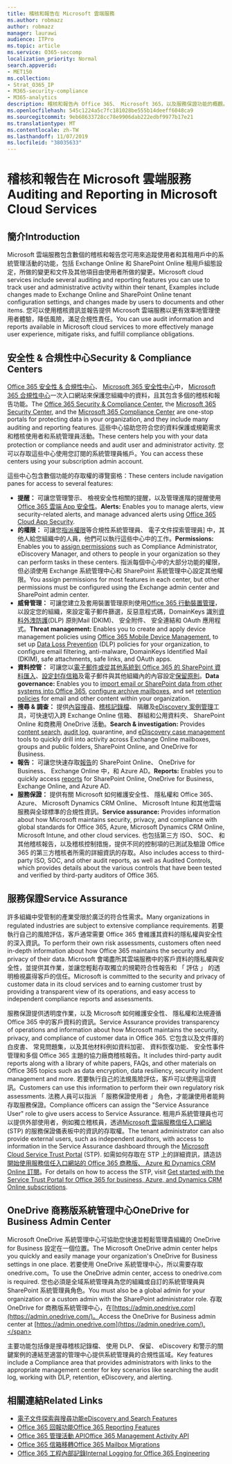 ```yaml
---
title: 稽核和報告在 Microsoft 雲端服務
ms.author: robmazz
author: robmazz
manager: laurawi
audience: ITPro
ms.topic: article
ms.service: O365-seccomp
localization_priority: Normal
search.appverid:
- MET150
ms.collection:
- Strat_O365_IP
- M365-security-compliance
- M365-analytics
description: 稽核和報告內 Office 365、 Microsoft 365，以及服務保證功能的概觀。
ms.openlocfilehash: 545c1224a5c7fc181028be555b14deeff6048ca9
ms.sourcegitcommit: 9eb68633728cc78e9906dab222edbf9977b17e21
ms.translationtype: MT
ms.contentlocale: zh-TW
ms.lasthandoff: 11/07/2019
ms.locfileid: "38035633"
---
```

# <a name="auditing-and-reporting-in-microsoft-cloud-services"></a><span data-ttu-id="bef1a-103">稽核和報告在 Microsoft 雲端服務</span><span class="sxs-lookup"><span data-stu-id="bef1a-103">Auditing and Reporting in Microsoft Cloud Services</span></span>

## <a name="introduction"></a><span data-ttu-id="bef1a-104">簡介</span><span class="sxs-lookup"><span data-stu-id="bef1a-104">Introduction</span></span>

<span data-ttu-id="bef1a-105">Microsoft 雲端服務包含數個的稽核和報告您可用來追蹤使用者和其租用戶中的系統管理活動的功能，包括 Exchange Online 和 SharePoint Online 租用戶組態設定，所做的變更和文件及其他項目由使用者所做的變更。</span><span class="sxs-lookup"><span data-stu-id="bef1a-105">Microsoft cloud services include several auditing and reporting features you can use to track user and administrative activity within their tenant, Examples include changes made to Exchange Online and SharePoint Online tenant configuration settings, and changes made by users to documents and other items.</span></span> <span data-ttu-id="bef1a-106">您可以使用稽核資訊並報告提供 Microsoft 雲端服務以更有效率地管理使用者體驗，降低風險，滿足合規性責任。</span><span class="sxs-lookup"><span data-stu-id="bef1a-106">You can use audit information and reports available in Microsoft cloud services to more effectively manage user experience, mitigate risks, and fulfill compliance obligations.</span></span>

## <a name="security--compliance-centers"></a><span data-ttu-id="bef1a-107">安全性 & 合規性中心</span><span class="sxs-lookup"><span data-stu-id="bef1a-107">Security & Compliance Centers</span></span>

<span data-ttu-id="bef1a-108">[Office 365 安全性 & 合規性中心](https://protection.office.com)、 [Microsoft 365 安全性中心](https://security.microsoft.com)中， [Microsoft 365 合規性中心](https://compliance.microsoft.com)一次入口網站來保護您組織中的資料，且其包含多個的稽核和報告功能。</span><span class="sxs-lookup"><span data-stu-id="bef1a-108">The [Office 365 Security & Compliance Center](https://protection.office.com), the [Microsoft 365 Security Center](https://security.microsoft.com), and the [Microsoft 365 Compliance Center](https://compliance.microsoft.com) are one-stop portals for protecting data in your organization, and they include many auditing and reporting features.</span></span> <span data-ttu-id="bef1a-109">這些中心協助您符合您的資料保護或規範需求和稽核使用者和系統管理員活動。</span><span class="sxs-lookup"><span data-stu-id="bef1a-109">These centers help you with your data protection or compliance needs and audit user and administrator activity.</span></span> <span data-ttu-id="bef1a-110">您可以存取這些中心使用您訂閱的系統管理員帳戶。</span><span class="sxs-lookup"><span data-stu-id="bef1a-110">You can access these centers using your subscription admin account.</span></span>

<span data-ttu-id="bef1a-111">這些中心包含數個功能的存取權的導覽窗格：</span><span class="sxs-lookup"><span data-stu-id="bef1a-111">These centers include navigation panes for access to several features:</span></span>

- <span data-ttu-id="bef1a-112">**提醒：** 可讓您管理警示、 檢視安全性相關的提醒，以及管理進階的提醒使用[Office 365 雲端 App 安全性](https://docs.microsoft.com/cloud-app-security/what-is-cloud-app-security)。</span><span class="sxs-lookup"><span data-stu-id="bef1a-112">**Alerts:** Enables you to manage alerts, view security-related alerts, and manage advanced alerts using [Office 365 Cloud App Security](https://docs.microsoft.com/cloud-app-security/what-is-cloud-app-security).</span></span>
- <span data-ttu-id="bef1a-113">**的權限：** 可讓您[指派權限](https://support.office.com/article/Give-users-access-to-the-Office-365-Security-Compliance-Center-2cfce2c8-20c5-47f9-afc4-24b059c1bd76)等合規性系統管理員、 電子文件探索管理員] 中，其他人給您組織中的人員，他們可以執行這些中心中的工作。</span><span class="sxs-lookup"><span data-stu-id="bef1a-113">**Permissions:** Enables you to [assign permissions](https://support.office.com/article/Give-users-access-to-the-Office-365-Security-Compliance-Center-2cfce2c8-20c5-47f9-afc4-24b059c1bd76) such as Compliance Administrator, eDiscovery Manager, and others to people in your organization so they can perform tasks in these centers.</span></span> <span data-ttu-id="bef1a-114">指派每個中心中的大部分功能的權限，但必須使用 Exchange 系統管理中心和 SharePoint 系統管理中心設定其他權限。</span><span class="sxs-lookup"><span data-stu-id="bef1a-114">You assign permissions for most features in each center, but other permissions must be configured using the Exchange admin center and SharePoint admin center.</span></span>
- <span data-ttu-id="bef1a-115">**威脅管理：** 可讓您建立及套用裝置管理原則使用[Office 365 行動裝置管理](https://support.office.com/article/Overview-of-Mobile-Device-Management-for-Office-365-faa7d8e5-645d-4d59-839c-c8d4c1869e4a)，以設定您的組織，來設定電子郵件篩選，反惡意程式碼，DomainKeys 識別[資料外洩防護](https://support.office.com/article/Overview-of-data-loss-prevention-policies-1966b2a7-d1e2-4d92-ab61-42efbb137f5e)(DLP) 原則Mail (DKIM)、 安全附件、 安全連結和 OAuth 應用程式。</span><span class="sxs-lookup"><span data-stu-id="bef1a-115">**Threat management:** Enables you to create and apply device management policies using [Office 365 Mobile Device Management](https://support.office.com/article/Overview-of-Mobile-Device-Management-for-Office-365-faa7d8e5-645d-4d59-839c-c8d4c1869e4a), to set up [Data Loss Prevention](https://support.office.com/article/Overview-of-data-loss-prevention-policies-1966b2a7-d1e2-4d92-ab61-42efbb137f5e) (DLP) policies for your organization, to configure email filtering, anti-malware, DomainKeys Identified Mail (DKIM), safe attachments, safe links, and OAuth apps.</span></span>
- <span data-ttu-id="bef1a-116">**資料控管：** 可讓您以[電子郵件或從其他系統到 Office 365 的 SharePoint 資料匯入](https://support.office.com/article/Import-PST-files-or-SharePoint-data-to-Office-365-ba688e0a-0fcb-4bd7-8e57-2b669564ea84)、[設定封存信箱](https://support.office.com/article/Enable-archive-mailboxes-in-the-Office-365-Security-Compliance-Center-268a109e-7843-405b-bb3d-b9393b2342ce)及電子郵件與其他組織內的內容設定[保留原則](https://docs.microsoft.com/microsoft-365/compliance/retention-policies)。</span><span class="sxs-lookup"><span data-stu-id="bef1a-116">**Data governance:** Enables you to [import email or SharePoint data from other systems into Office 365](https://support.office.com/article/Import-PST-files-or-SharePoint-data-to-Office-365-ba688e0a-0fcb-4bd7-8e57-2b669564ea84), [configure archive mailboxes](https://support.office.com/article/Enable-archive-mailboxes-in-the-Office-365-Security-Compliance-Center-268a109e-7843-405b-bb3d-b9393b2342ce), and set [retention policies](https://docs.microsoft.com/microsoft-365/compliance/retention-policies) for email and other content within your organization.</span></span>
- <span data-ttu-id="bef1a-117">**搜尋 & 調查：** 提供[內容搜尋](https://support.office.com/article/Run-a-Content-Search-in-the-Office-365-Security-Compliance-Center-61852fd9-fe8a-4880-a339-cb19ed3bff4a)、[稽核記錄檔](https://support.office.com/article/Search-the-audit-log-in-the-Office-365-Security-Compliance-Center-0d4d0f35-390b-4518-800e-0c7ec95e946c)、 隔離及[eDiscovery 案例管理](https://support.office.com/article/Manage-eDiscovery-cases-in-the-Office-365-Security-Compliance-Center-edea80d6-20a7-40fb-b8c4-5e8c8395f6da)工具，可快速切入跨 Exchange Online 信箱、 群組和公用資料夾、 SharePoint Online 和商務用 OneDrive 活動。</span><span class="sxs-lookup"><span data-stu-id="bef1a-117">**Search & investigation:** Provides [content search](https://support.office.com/article/Run-a-Content-Search-in-the-Office-365-Security-Compliance-Center-61852fd9-fe8a-4880-a339-cb19ed3bff4a), [audit log](https://support.office.com/article/Search-the-audit-log-in-the-Office-365-Security-Compliance-Center-0d4d0f35-390b-4518-800e-0c7ec95e946c), quarantine, and [eDiscovery case management](https://support.office.com/article/Manage-eDiscovery-cases-in-the-Office-365-Security-Compliance-Center-edea80d6-20a7-40fb-b8c4-5e8c8395f6da) tools to quickly drill into activity across Exchange Online mailboxes, groups and public folders, SharePoint Online, and OneDrive for Business.</span></span>
- <span data-ttu-id="bef1a-118">**報告：** 可讓您快速存取[報告](https://support.office.com/article/Reports-in-the-Office-365-Security-Compliance-Center-7acd33ce-1ec8-49fb-b625-43bac7b58c5a)的 SharePoint Online、 OneDrive for Business、 Exchange Online 中，和 Azure AD。</span><span class="sxs-lookup"><span data-stu-id="bef1a-118">**Reports:** Enables you to quickly access [reports](https://support.office.com/article/Reports-in-the-Office-365-Security-Compliance-Center-7acd33ce-1ec8-49fb-b625-43bac7b58c5a) for SharePoint Online, OneDrive for Business, Exchange Online, and Azure AD.</span></span>
- <span data-ttu-id="bef1a-119">**服務保證：** 提供有關 Microsoft 如何維護安全性、 隱私權和 Office 365、 Azure、 Microsoft Dynamics CRM Online、 Microsoft Intune 和其他雲端服務與全球標準的合規性資訊。</span><span class="sxs-lookup"><span data-stu-id="bef1a-119">**Service assurance:** Provides information about how Microsoft maintains security, privacy, and compliance with global standards for Office 365, Azure, Microsoft Dynamics CRM Online, Microsoft Intune, and other cloud services.</span></span> <span data-ttu-id="bef1a-120">也包括第三方 ISO、 SOC、 和其他稽核報告，以及稽核控制措施，提供不同的控制項的已測試及驗證 Office 365 的第三方稽核者所需的詳細資訊的存取。</span><span class="sxs-lookup"><span data-stu-id="bef1a-120">Also includes access to third-party ISO, SOC, and other audit reports, as well as Audited Controls, which provides details about the various controls that have been tested and verified by third-party auditors of Office 365.</span></span>

## <a name="service-assurance"></a><span data-ttu-id="bef1a-121">服務保證</span><span class="sxs-lookup"><span data-stu-id="bef1a-121">Service Assurance</span></span>

<span data-ttu-id="bef1a-122">許多組織中受管制的產業受限於廣泛的符合性需求。</span><span class="sxs-lookup"><span data-stu-id="bef1a-122">Many organizations in regulated industries are subject to extensive compliance requirements.</span></span> <span data-ttu-id="bef1a-123">若要執行自己的風險評估，客戶通常需要 Office 365 會維護其資料的隱私權與安全性的深入資訊。</span><span class="sxs-lookup"><span data-stu-id="bef1a-123">To perform their own risk assessments, customers often need in-depth information about how Office 365 maintains the security and privacy of their data.</span></span> <span data-ttu-id="bef1a-124">Microsoft 會竭盡所其雲端服務中的客戶資料的隱私權與安全性，並提供其作業，並讓您輕鬆存取獨立的規範符合性報告和 「 評估 」 的透明檢視贏得客戶的信任。</span><span class="sxs-lookup"><span data-stu-id="bef1a-124">Microsoft is committed to the security and privacy of customer data in its cloud services and to earning customer trust by providing a transparent view of its operations, and easy access to independent compliance reports and assessments.</span></span>

<span data-ttu-id="bef1a-125">服務保證提供透明度作業，以及 Microsoft 如何維護安全性、 隱私權和法規遵循 Office 365 中的客戶資料的資訊。</span><span class="sxs-lookup"><span data-stu-id="bef1a-125">Service Assurance provides transparency of operations and information about how Microsoft maintains the security, privacy, and compliance of customer data in Office 365.</span></span> <span data-ttu-id="bef1a-126">它包含以及文件庫的白皮書、 常見問題集，以及其他材料例如資料加密、 資料恢復功能、 安全性事件管理和多個 Office 365 主題的協力廠商稽核報告。</span><span class="sxs-lookup"><span data-stu-id="bef1a-126">It includes third-party audit reports along with a library of white papers, FAQs, and other materials on Office 365 topics such as data encryption, data resiliency, security incident management and more.</span></span> <span data-ttu-id="bef1a-127">若要執行自己的法規風險評估，客戶可以使用這項資訊。</span><span class="sxs-lookup"><span data-stu-id="bef1a-127">Customers can use this information to perform their own regulatory risk assessments.</span></span> <span data-ttu-id="bef1a-128">法務人員可以指派 「 服務保證使用者 」 角色，才能讓使用者能夠存取服務保證。</span><span class="sxs-lookup"><span data-stu-id="bef1a-128">Compliance officers can assign the "Service Assurance User" role to give users access to Service Assurance.</span></span> <span data-ttu-id="bef1a-129">租用戶系統管理員也可以提供外部使用者，例如獨立稽核員，透過[Microsoft 雲端服務信任入口網站](https://aka.ms/STP)(STP) 的服務保證儀表板中的資訊的存取權。</span><span class="sxs-lookup"><span data-stu-id="bef1a-129">The tenant administrator can also provide external users, such as independent auditors, with access to information in the Service Assurance dashboard through the [Microsoft Cloud Service Trust Portal](https://aka.ms/STP) (STP).</span></span> <span data-ttu-id="bef1a-130">如需如何存取在 STP 上的詳細資訊，請造訪[開始使用服務信任入口網站的 Office 365 商務版、 Azure 和 Dynamics CRM Online 訂閱](https://aka.ms/STPHelp)。</span><span class="sxs-lookup"><span data-stu-id="bef1a-130">For details on how to access the STP, visit [Get started with the Service Trust Portal for Office 365 for business, Azure, and Dynamics CRM Online subscriptions](https://aka.ms/STPHelp).</span></span>

## <a name="onedrive-for-business-admin-center"></a><span data-ttu-id="bef1a-131">OneDrive 商務版系統管理中心</span><span class="sxs-lookup"><span data-stu-id="bef1a-131">OneDrive for Business Admin Center</span></span>

<span data-ttu-id="bef1a-132">Microsoft OneDrive 系統管理中心可協助您快速並輕鬆管理貴組織的 OneDrive for Business 設定在一個位置。</span><span class="sxs-lookup"><span data-stu-id="bef1a-132">The Microsoft OneDrive admin center helps you quickly and easily manage your organization's OneDrive for Business settings in one place.</span></span> <span data-ttu-id="bef1a-133">若要使用 OneDrive 系統管理中心，所以需要存取 onedrive.com。</span><span class="sxs-lookup"><span data-stu-id="bef1a-133">To use the OneDrive admin center, access to onedrive.com is required.</span></span> <span data-ttu-id="bef1a-134">您也必須是全域系統管理員為您的組織或自訂的系統管理員與 SharePoint 系統管理員角色。</span><span class="sxs-lookup"><span data-stu-id="bef1a-134">You must also be a global admin for your organization or a custom admin with the SharePoint administrator role.</span></span> <span data-ttu-id="bef1a-135">存取 OneDrive for 商務版系統管理中心，在[https://admin.onedrive.com](https://admin.onedrive.com/)。</span><span class="sxs-lookup"><span data-stu-id="bef1a-135">Access the OneDrive for Business admin center at [https://admin.onedrive.com](https://admin.onedrive.com/).</span></span>

<span data-ttu-id="bef1a-136">主要功能包括像是搜尋稽核記錄檔、 使用 DLP、 保留、 eDiscovery 和警示的關鍵案例的連結至適當的管理中心提供系統管理員的合規性區域。</span><span class="sxs-lookup"><span data-stu-id="bef1a-136">Key features include a Compliance area that provides administrators with links to the appropriate management center for key scenarios like searching the audit log, working with DLP, retention, eDiscovery, and alerting.</span></span>

## <a name="related-links"></a><span data-ttu-id="bef1a-137">相關連結</span><span class="sxs-lookup"><span data-stu-id="bef1a-137">Related Links</span></span>

- [<span data-ttu-id="bef1a-138">電子文件探索與搜尋功能</span><span class="sxs-lookup"><span data-stu-id="bef1a-138">eDiscovery and Search Features</span></span>](office-365-ediscovery-and-search-features.md)
- [<span data-ttu-id="bef1a-139">Office 365 回報功能</span><span class="sxs-lookup"><span data-stu-id="bef1a-139">Office 365 Reporting Features</span></span>](office-365-reporting-features.md)
- [<span data-ttu-id="bef1a-140">Office 365 管理活動 API</span><span class="sxs-lookup"><span data-stu-id="bef1a-140">Office 365 Management Activity API</span></span>](office-365-management-activity-api.md)
- [<span data-ttu-id="bef1a-141">Office 365 信箱移轉</span><span class="sxs-lookup"><span data-stu-id="bef1a-141">Office 365 Mailbox Migrations</span></span>](office-365-mailbox-migrations.md)
- [<span data-ttu-id="bef1a-142">Office 365 工程內部記錄</span><span class="sxs-lookup"><span data-stu-id="bef1a-142">Internal Logging for Office 365 Engineering</span></span>](office-365-internal-logging.md)